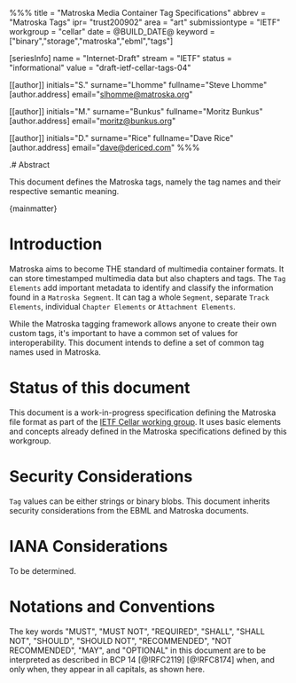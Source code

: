 %%%
title = "Matroska Media Container Tag Specifications"
abbrev = "Matroska Tags"
ipr= "trust200902"
area = "art"
submissiontype = "IETF"
workgroup = "cellar"
date = @BUILD_DATE@
keyword = ["binary","storage","matroska","ebml","tags"]

[seriesInfo]
name = "Internet-Draft"
stream = "IETF"
status = "informational"
value = "draft-ietf-cellar-tags-04"

[[author]]
initials="S."
surname="Lhomme"
fullname="Steve Lhomme"
[author.address]
 email="slhomme@matroska.org"

[[author]]
initials="M."
surname="Bunkus"
fullname="Moritz Bunkus"
  [author.address]
  email="moritz@bunkus.org"

[[author]]
initials="D."
surname="Rice"
fullname="Dave Rice"
  [author.address]
  email="dave@dericed.com"
%%%

.# Abstract

This document defines the Matroska tags, namely the tag names and their respective semantic meaning.

{mainmatter}

# Introduction

Matroska aims to become THE standard of multimedia container formats. It can store timestamped multimedia data but also chapters and tags. The `Tag Elements` add important metadata to identify and classify the information found in a `Matroska Segment`. It can tag a whole `Segment`, separate `Track Elements`, individual `Chapter Elements` or `Attachment Elements`.

While the Matroska tagging framework allows anyone to create their own custom tags, it's important to have a common set of values for interoperability. This document intends to define a set of common tag names used in Matroska.

# Status of this document

This document is a work-in-progress specification defining the Matroska file format as part of the [IETF Cellar working group](https://datatracker.ietf.org/wg/cellar/charter/). It uses basic elements and concepts already defined in the Matroska specifications defined by this workgroup.

# Security Considerations

`Tag` values can be either strings or binary blobs. This document inherits security considerations from the EBML and Matroska documents.

# IANA Considerations

To be determined.

# Notations and Conventions

The key words "MUST", "MUST NOT", "REQUIRED", "SHALL", "SHALL NOT", "SHOULD", "SHOULD NOT", "RECOMMENDED", "NOT RECOMMENDED", "MAY", and "OPTIONAL" in this document are to be interpreted as described in BCP 14 [@!RFC2119] [@!RFC8174] when, and only when, they appear in all capitals, as shown here.

